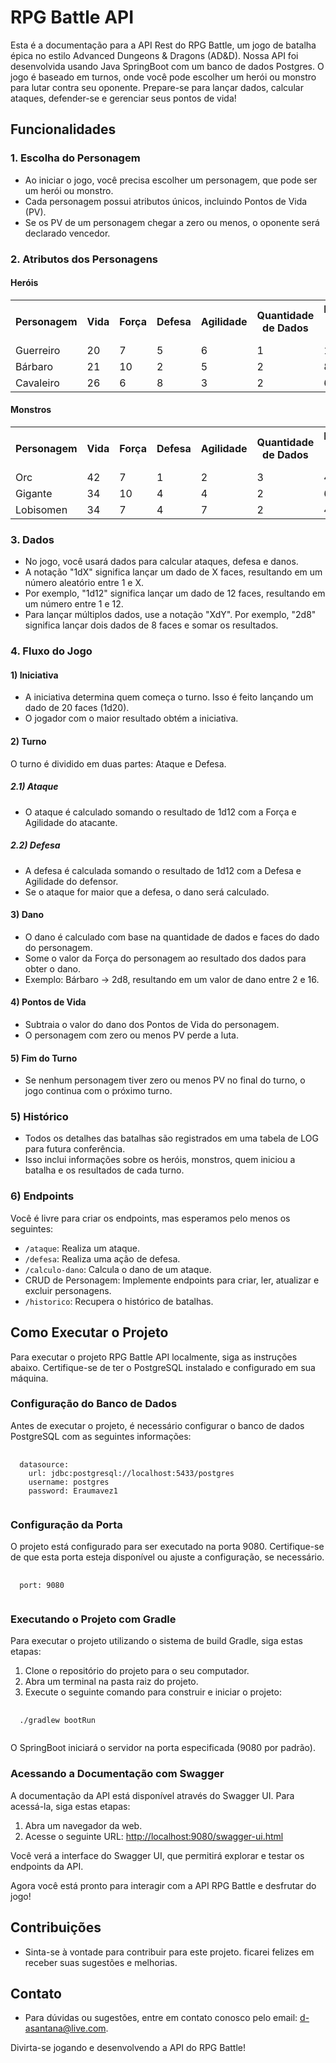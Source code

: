 <h1>RPG Battle API</h1>
<p>Esta é a documentação para a API Rest do RPG Battle, um jogo de batalha épica no estilo Advanced Dungeons & Dragons (AD&D). Nossa API foi desenvolvida usando Java SpringBoot com um banco de dados Postgres. O jogo é baseado em turnos, onde você pode escolher um herói ou monstro para lutar contra seu oponente. Prepare-se para lançar dados, calcular ataques, defender-se e gerenciar seus pontos de vida!</p>
<h2>Funcionalidades</h2>
<h3>1. Escolha do Personagem</h3>
<ul>
    <li>Ao iniciar o jogo, você precisa escolher um personagem, que pode ser um herói ou monstro.</li>
    <li>Cada personagem possui atributos únicos, incluindo Pontos de Vida (PV).</li>
    <li>Se os PV de um personagem chegar a zero ou menos, o oponente será declarado vencedor.</li>
</ul>
<h3>2. Atributos dos Personagens</h3>
<h4>Heróis</h4>
<table>
    <tr>
        <th>Personagem</th>
        <th>Vida</th>
        <th>Força</th>
        <th>Defesa</th>
        <th>Agilidade</th>
        <th>Quantidade de Dados</th>
        <th>Faces do Dado</th>
    </tr>
    <tr>
        <td>Guerreiro</td>
        <td>20</td>
        <td>7</td>
        <td>5</td>
        <td>6</td>
        <td>1</td>
        <td>12</td>
    </tr>
    <tr>
        <td>Bárbaro</td>
        <td>21</td>
        <td>10</td>
        <td>2</td>
        <td>5</td>
        <td>2</td>
        <td>8</td>
    </tr>
    <tr>
        <td>Cavaleiro</td>
        <td>26</td>
        <td>6</td>
        <td>8</td>
        <td>3</td>
        <td>2</td>
        <td>6</td>
    </tr>
</table>
<h4>Monstros</h4>
<table>
    <tr>
        <th>Personagem</th>
        <th>Vida</th>
        <th>Força</th>
        <th>Defesa</th>
        <th>Agilidade</th>
        <th>Quantidade de Dados</th>
        <th>Faces do Dado</th>
    </tr>
    <tr>
        <td>Orc</td>
        <td>42</td>
        <td>7</td>
        <td>1</td>
        <td>2</td>
        <td>3</td>
        <td>4</td>
    </tr>
    <tr>
        <td>Gigante</td>
        <td>34</td>
        <td>10</td>
        <td>4</td>
        <td>4</td>
        <td>2</td>
        <td>6</td>
    </tr>
    <tr>
        <td>Lobisomen</td>
        <td>34</td>
        <td>7</td>
        <td>4</td>
        <td>7</td>
        <td>2</td>
        <td>4</td>
    </tr>
</table>
<h3>3. Dados</h3>
<ul>
    <li>No jogo, você usará dados para calcular ataques, defesa e danos.</li>
    <li>A notação "1dX" significa lançar um dado de X faces, resultando em um número aleatório entre 1 e X.</li>
    <li>Por exemplo, "1d12" significa lançar um dado de 12 faces, resultando em um número entre 1 e 12.</li>
    <li>Para lançar múltiplos dados, use a notação "XdY". Por exemplo, "2d8" significa lançar dois dados de 8 faces e somar os resultados.</li>
</ul>
<h3>4. Fluxo do Jogo</h3>
<h4>1) Iniciativa</h4>
<ul>
    <li>A iniciativa determina quem começa o turno. Isso é feito lançando um dado de 20 faces (1d20).</li>
    <li>O jogador com o maior resultado obtém a iniciativa.</li>
</ul>
<h4>2) Turno</h4>
<p>O turno é dividido em duas partes: Ataque e Defesa.</p>
<h5>2.1) Ataque</h5>
<ul>
    <li>O ataque é calculado somando o resultado de 1d12 com a Força e Agilidade do atacante.</li>
</ul>
<h5>2.2) Defesa</h5>
<ul>
    <li>A defesa é calculada somando o resultado de 1d12 com a Defesa e Agilidade do defensor.</li>
    <li>Se o ataque for maior que a defesa, o dano será calculado.</li>
</ul>
<h4>3) Dano</h4>
<ul>
    <li>O dano é calculado com base na quantidade de dados e faces do dado do personagem.</li>
    <li>Some o valor da Força do personagem ao resultado dos dados para obter o dano.</li>
    <li>Exemplo: Bárbaro → 2d8, resultando em um valor de dano entre 2 e 16.</li>
</ul>
<h4>4) Pontos de Vida</h4>
<ul>
    <li>Subtraia o valor do dano dos Pontos de Vida do personagem.</li>
    <li>O personagem com zero ou menos PV perde a luta.</li>
</ul>
<h4>5) Fim do Turno</h4>
<ul>
    <li>Se nenhum personagem tiver zero ou menos PV no final do turno, o jogo continua com o próximo turno.</li>
</ul>
<h3>5) Histórico</h3>
<ul>
    <li>Todos os detalhes das batalhas são registrados em uma tabela de LOG para futura conferência.</li>
    <li>Isso inclui informações sobre os heróis, monstros, quem iniciou a batalha e os resultados de cada turno.</li>
</ul>
<h3>6) Endpoints</h3>
<p>Você é livre para criar os endpoints, mas esperamos pelo menos os seguintes:</p>
<ul>
    <li><code>/ataque</code>: Realiza um ataque.</li>
    <li><code>/defesa</code>: Realiza uma ação de defesa.</li>
    <li><code>/calculo-dano</code>: Calcula o dano de um ataque.</li>
    <li>CRUD de Personagem: Implemente endpoints para criar, ler, atualizar e excluir personagens.</li>
    <li><code>/historico</code>: Recupera o histórico de batalhas.</li>
</ul>

<h2>Como Executar o Projeto</h2>

<p>Para executar o projeto RPG Battle API localmente, siga as instruções abaixo. Certifique-se de ter o PostgreSQL instalado e configurado em sua máquina.</p>

<h3>Configuração do Banco de Dados</h3>

<p>Antes de executar o projeto, é necessário configurar o banco de dados PostgreSQL com as seguintes informações:</p>

<pre>
  <code>
  datasource:
    url: jdbc:postgresql://localhost:5433/postgres
    username: postgres
    password: Eraumavez1
  </code>
</pre>

<h3>Configuração da Porta</h3>

<p>O projeto está configurado para ser executado na porta 9080. Certifique-se de que esta porta esteja disponível ou ajuste a configuração, se necessário.</p>

<pre>
  <code>
  port: 9080
  </code>
</pre>

<h3>Executando o Projeto com Gradle</h3>

<p>Para executar o projeto utilizando o sistema de build Gradle, siga estas etapas:</p>

<ol>
  <li>Clone o repositório do projeto para o seu computador.</li>
  <li>Abra um terminal na pasta raiz do projeto.</li>
  <li>Execute o seguinte comando para construir e iniciar o projeto:</li>
</ol>

<pre>
  <code>
  ./gradlew bootRun
  </code>
</pre>

<p>O SpringBoot iniciará o servidor na porta especificada (9080 por padrão).</p>

<h3>Acessando a Documentação com Swagger</h3>

<p>A documentação da API está disponível através do Swagger UI. Para acessá-la, siga estas etapas:</p>

<ol>
  <li>Abra um navegador da web.</li>
  <li>Acesse o seguinte URL: <a href="http://localhost:9080/swagger-ui.html" target="_blank">http://localhost:9080/swagger-ui.html</a></li>
</ol>

<p>Você verá a interface do Swagger UI, que permitirá explorar e testar os endpoints da API.</p>

<p>Agora você está pronto para interagir com a API RPG Battle e desfrutar do jogo!</p>

<h2>Contribuições</h2>
<ul>
    <li>Sinta-se à vontade para contribuir para este projeto. ficarei felizes em receber suas sugestões e melhorias.</li>
</ul>
<h2>Contato</h2>
<ul>
    <li>Para dúvidas ou sugestões, entre em contato conosco pelo email: <a href="mailto:d-asantana@live.com">d-asantana@live.com</a>.</li>
</ul>
<p>Divirta-se jogando e desenvolvendo a API do RPG Battle!</p>

